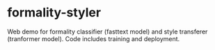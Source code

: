 # formality-styler
 Web demo for formality classifier (fasttext model) and style transferer (tranformer model). Code includes training and deployment.
